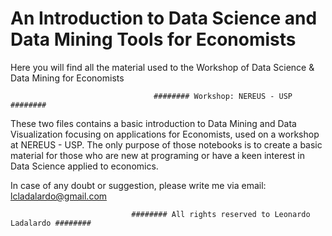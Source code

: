 #  An Introduction to Data Science and Data Mining Tools for Economists
Here you will find all the material used to the Workshop of Data Science &amp; Data Mining for Economists
                                    
                                    ######## Workshop: NEREUS - USP ######## 
These two files contains a basic introduction to Data Mining and Data Visualization focusing on applications for Economists,
used on a workshop at NEREUS - USP. The only purpose of those notebooks is to create a basic material for those who are new
at programing or have a keen interest in Data Science applied to economics.

In case of any doubt or suggestion, please write me via email: lcladalardo@gmail.com

                               ######## All rights reserved to Leonardo Ladalardo ########
